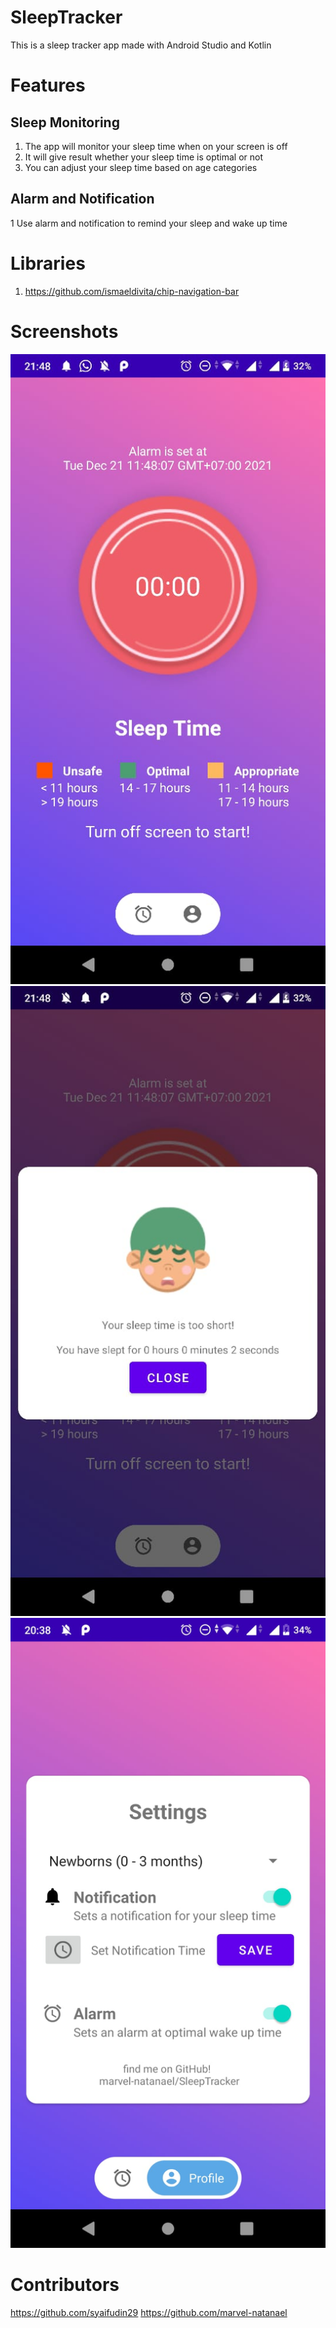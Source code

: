 # SleepTracker
This is a sleep tracker app made with Android Studio and Kotlin

# Features
## Sleep Monitoring
1. The app will monitor your sleep time when on your screen is off
2. It will give result whether your sleep time is optimal or not
3. You can adjust your sleep time based on age categories

## Alarm and Notification
1 Use alarm and notification to remind your sleep and wake up time

# Libraries
1. https://github.com/ismaeldivita/chip-navigation-bar

# Screenshots

![Home page](https://github.com/marvel-natanael/SleepTracker/blob/main/results/timer.jpg)
![Sleep time result](https://github.com/marvel-natanael/SleepTracker/blob/main/results/result.jpg)
![Settings page](https://github.com/marvel-natanael/SleepTracker/blob/main/results/setting.jpg)

# Contributors
https://github.com/syaifudin29
https://github.com/marvel-natanael
